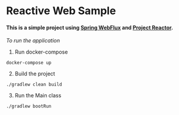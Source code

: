 # Reactive Web Sample
#### This is a simple project using [Spring WebFlux](https://docs.spring.io/spring/docs/current/spring-framework-reference/web-reactive.html) and [Project Reactor](https://projectreactor.io/). 

*To run the application*

1. Run docker-compose
``` 
docker-compose up
``` 

2. Build the project
``` 
./gradlew clean build 
``` 

3. Run the Main class
``` 
./gradlew bootRun
``` 